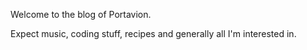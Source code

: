 Welcome to the blog of Portavion.

Expect music, coding stuff, recipes and generally all I'm interested in.
